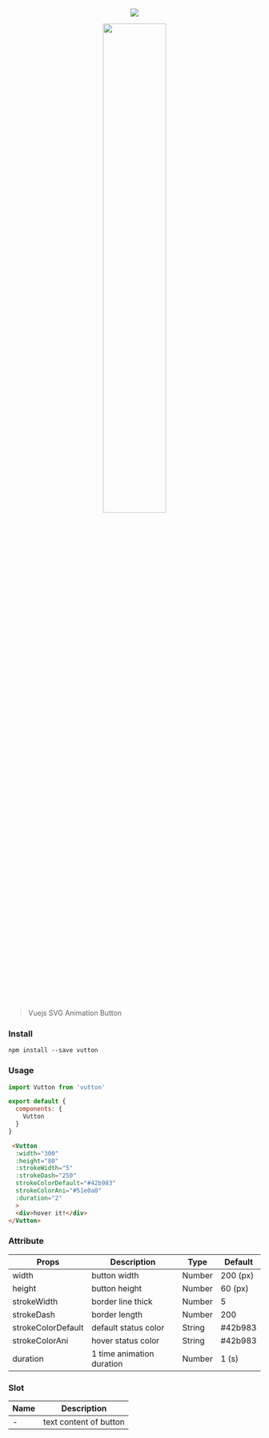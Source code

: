 <br><br><br>
<p align="center">
  <img src="https://hanwong.github.io/vutton/example/vutton-demo/src/assets/vutton.svg"/>
</p>
<!-- <br><br><br> -->
<p align="center">
  <img style="width: 50%" src="https://hanwong.github.io/vutton/example/vutton-demo/src/assets/vutton.gif">

  <!-- <div class="vutton">
    <svg width="200" height="60" xmlns="http://www.w3.org/2000/svg">
      <rect class="vutton__border" width="200" height="60" />
    </svg>
    <div class="vutton__text">
      hover it!
    </div>
  </div> -->
</p>
<!-- <br><br><br> -->


> Vuejs SVG Animation Button

### Install
```npm
npm install --save vutton
```

### Usage
```js
import Vutton from 'vutton'

export default {
  components: {
    Vutton
  }
}
```

```html
 <Vutton 
  :width="300" 
  :height="80"
  :strokeWidth="5"
  :strokeDash="250"
  strokeColorDefault="#42b983"
  strokeColorAni="#51e0a0"
  :duration="2"
  >
  <div>hover it!</div>
</Vutton>
```

### Attribute

| Props | Description | Type | Default |
|-----------|-------------|------|---------|
| width | button width | Number | 200 (px) |
| height | button height | Number | 60 (px) |
| strokeWidth | border line thick | Number | 5 |
| strokeDash | border length | Number | 200 |
| strokeColorDefault | default status color | String | #42b983 |
| strokeColorAni | hover status color | String | #42b983 |
| duration | 1 time animation duration | Number | 1 (s) |


### Slot

| Name | Description |
|-----------|-------------|
| - | text content of button |




<!-- <style>
.vutton {
  position: relative;
  margin: 0 auto;
  width: 200px;
  height: 60px;
  cursor: pointer;
}

.vutton__border {
  fill: transparent;
  stroke-dasharray: 520;
  stroke-dashoffset: 0;
  stroke-width: 4px;
  stroke: #42b983;
}

.vutton__text {
  position: absolute;
  top: 50%;
  left: 50%;
  width: 100%;
  transform: translate(-50%, -50%);
  text-align: center;
  color: #34495e;
  line-height: 60px;
  font-size: 1rem;
  letter-spacing: 0.2rem;
}

@keyframes vutton__ani {
  0% {
    stroke-dasharray: 200 400;
    stroke-dashoffset: 0;
    stroke-width: 4px;
    stroke: #42b983;
  }
  100% {
    stroke-dasharray: 200 320;
    stroke-dashoffset: -520;
    stroke-width: 4px;
    stroke: #42b983;
  }
}

.vutton:hover .vutton__border {
  -webkit-animation: 3s vutton__ani linear forwards infinite;
  animation: 3s vutton__ani linear forwards infinite;
}
</style> -->
